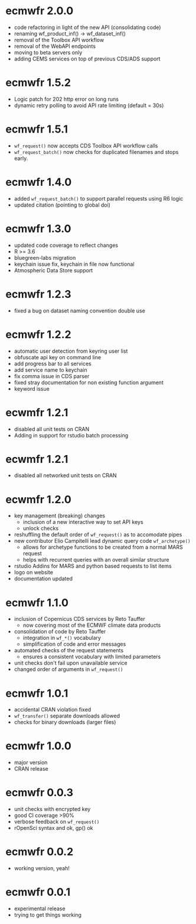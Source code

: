 # ecmwfr 2.0.0

* code refactoring in light of the new API (consolidating code)
* renaming wf_product_inf() -> wf_dataset_inf()
* removal of the Toolbox API workflow
* removal of the WebAPI endpoints
* moving to beta servers only
* adding CEMS services on top of previous CDS/ADS support

# ecmwfr 1.5.2

* Logic patch for 202 http error on long runs
* dynamic retry polling to avoid API rate limiting (default = 30s)

# ecmwfr 1.5.1

* `wf_request()` now accepts CDS Toolbox API workflow calls
* `wf_request_batch()` now checks for duplicated filenames and stops early.

# ecmwfr 1.4.0

* added `wf_request_batch()` to support parallel requests using R6 logic
* updated citation (pointing to global doi)

# ecmwfr 1.3.0

* updated code coverage to reflect changes
* R >= 3.6
* bluegreen-labs migration
* keychain issue fix, keychain in file now functional
* Atmospheric Data Store support

# ecmwfr 1.2.3

* fixed a bug on dataset naming convention double use

# ecmwfr 1.2.2

* automatic user detection from keyring user list
* obfuscate api key on command line
* add progress bar to all services
* add service name to keychain
* fix comma issue in CDS parser
* fixed stray documentation for non existing function argument
* keyword issue

# ecwmfr 1.2.1

* disabled all unit tests on CRAN
* Adding in support for rstudio batch processing

# ecwmfr 1.2.1

* disabled all networked unit tests on CRAN

# ecwmfr 1.2.0

* key management (breaking) changes
  * inclusion of a new interactive way to set API keys
  * unlock checks
* reshuffling the default order of `wf_request()` as to accomodate pipes
* new contributor Elio Campitelli lead dynamic query code `wf_archetype()`
  * allows for archetype functions to be created from a normal MARS request
  * helps with recurrent queries with an overall similar structure
* rstudio Addins for MARS and python based requests to list items
* logo on website
* documentation updated

# ecmwfr 1.1.0

* inclusion of Copernicus CDS services by Reto Tauffer
  * now covering most of the ECMWF climate data products
* consolidation of code by Reto Tauffer
  * integration in `wf_*()` vocabulary
  * simplification of code and error messages
* automated checks of the request statements
  * ensures a consistent vocabulary with limited parameters
* unit checks don't fail upon unavailable service
* changed order of arguments in `wf_request()`

# ecmwfr 1.0.1

* accidental CRAN violation fixed
* `wf_transfer()` separate downloads allowed
* checks for binary downloads (larger files)

# ecmwfr 1.0.0

* major version
* CRAN release

# ecmwfr 0.0.3

* unit checks with encrypted key
* good CI coverage >90%
* verbose feedback on `wf_request()`
* rOpenSci syntax and ok, gp() ok

# ecmwfr 0.0.2

* working version, yeah!

# ecmwfr 0.0.1

* experimental release
* trying to get things working
